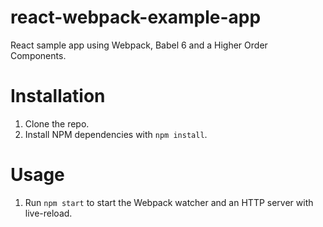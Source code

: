 # react-webpack-example-app

React sample app using Webpack, Babel 6 and a Higher Order Components.

# Installation

1. Clone the repo.
2. Install NPM dependencies with `npm install`.

# Usage

1. Run `npm start` to start the Webpack watcher and an HTTP server with live-reload.
